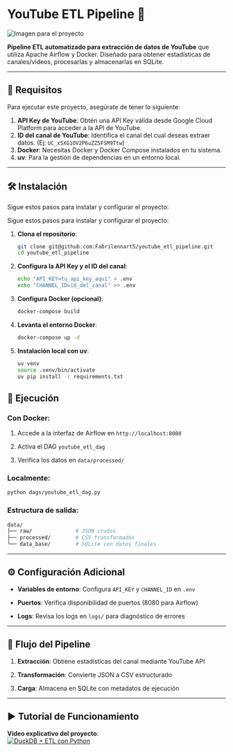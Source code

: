 # YouTube ETL Pipeline 🚀

![Imagen para el proyecto](https://pbs.twimg.com/media/GoXR7xuWsAA5q0U?format=jpg&name=900x900)

**Pipeline ETL automatizado para extracción de datos de YouTube** que utiliza Apache Airflow y Docker. Diseñado para obtener estadísticas de canales/videos, procesarlas y almacenarlas en SQLite.

---

## 📌 Requisitos

Para ejecutar este proyecto, asegúrate de tener lo siguiente:

1. **API Key de YouTube**: Obtén una API Key válida desde Google Cloud Platform para acceder a la API de YouTube.
2. **ID del canal de YouTube**: Identifica el canal del cual deseas extraer datos. (Ej: `UC_x5XG1OV2P6uZZ5FSM9Ttw`)
3. **Docker**: Necesitas Docker y Docker Compose instalados en tu sistema.
4. **uv**: Para la gestión de dependencias en un entorno local.

---

## 🛠️ Instalación

Sigue estos pasos para instalar y configurar el proyecto:

Sigue estos pasos para instalar y configurar el proyecto:

1. **Clona el repositorio**:
   ```bash
   git clone git@github.com:Fabrilennart5/youtube_etl_pipeline.git
   cd youtube_etl_pipeline


2. **Configura la API Key y el ID del canal**:
    
    ```bash
    echo "API_KEY=tu_api_key_aqui" > .env
    echo "CHANNEL_ID=id_del_canal" >> .env
    ```
    
3. **Configura Docker (opcional)**:
    
    ```bash
    docker-compose build
    ```
    
4. **Levanta el entorno Docker**:
    
    ```bash
    docker-compose up -d
    ```
    
5. **Instalación local con uv**:
    
    ```bash
    uv venv
    source .venv/bin/activate
    uv pip install -r requirements.txt
    ```

## 🚀 Ejecución

### Con Docker:

1. Accede a la interfaz de Airflow en `http://localhost:8080`
    
2. Activa el DAG `youtube_etl_dag`
    
3. Verifica los datos en `data/processed/`
    

### Localmente:

```bash
python dags/youtube_etl_dag.py
```

### Estructura de salida:

```bash
data/
├── raw/              # JSON crudos
├── processed/        # CSV transformados
└── data_base/        # SQLite con datos finales
```

---

## ⚙️ Configuración Adicional

- **Variables de entorno**: Configura `API_KEY` y `CHANNEL_ID` en `.env`
    
- **Puertos**: Verifica disponibilidad de puertos (8080 para Airflow)
    
- **Logs**: Revisa los logs en `logs/` para diagnóstico de errores
    

---

## 🔄 Flujo del Pipeline

1. **Extracción**: Obtiene estadísticas del canal mediante YouTube API
    
2. **Transformación**: Convierte JSON a CSV estructurado
    
3. **Carga**: Almacena en SQLite con metadatos de ejecución
    

---

## ▶️ Tutorial de Funcionamiento

**Video explicativo del proyecto**:  
[![DuckDB + ETL con Python](https://img.shields.io/badge/Ver_Tutorial-FF0000?style=for-the-badge&logo=youtube&logoColor=white)](https://www.linkedin.com/posts/fabricio-lennart_duckdb-etl-python-activity-7316911074480447488-9C76?utm_source=share&utm_medium=member_desktop&rcm=ACoAACJ0kvIB-RfjThNzVfvOPXGuLylc2ySNWLY)



